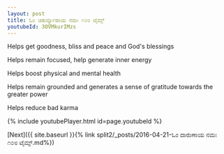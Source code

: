 ```yaml
---
layout: post
title: ಓಂ ಚತುರ್ವ್ಯೂಹಾಯ ನಮಃ ೧೦೮ ಟೈಮ್ಸ್
youtubeId: 3OVMkurIMzs
---
```

 
 
Helps get goodness, bliss and peace and God's blessings
 
Helps remain focused, help generate inner energy 
 
Helps boost physical and mental health 
 
Helps remain grounded and generates a sense of gratitude towards the greater power 
 
Helps reduce bad karma
 
 
 
 


{% include youtubePlayer.html id=page.youtubeId %}
 
[Next]({{ site.baseurl }}{% link  split2/_posts/2016-04-21-ಓಂ ದಾರುಣಾಯ ನಮಃ ೧೦೮ ಟೈಮ್ಸ್.md%})
 
